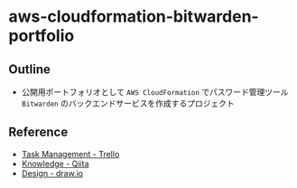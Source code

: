 # aws-cloudformation-bitwarden-portfolio

## Outline
- 公開用ポートフォリオとして `AWS CloudFormation` でパスワード管理ツール `Bitwarden` のバックエンドサービスを作成するプロジェクト

## Reference
- [Task Management - Trello](https://trello.com/b/AKvmN4q5/bitwarden-on-aws "Trello")
- [Knowledge - Qiita](https://qiita.com/mo1976/items/bfe013c39f0ac97b5698 "Qiita")
- [Design - draw.io](https://app.diagrams.net/?splash=0&libs=aws4#Hmo1022%2Faws-cloudformation-bitwarden-portfolio%2Fmain%2Fdocuments%2Faws_diagram.drawio "draw.io")
